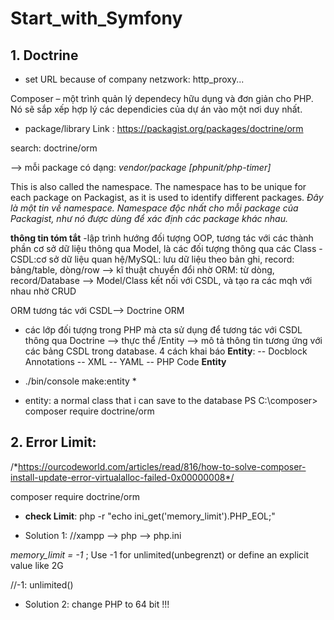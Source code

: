 # Start_with_Symfony
## 1. Doctrine
- set URL because of company netzwork:
http_proxy...


Composer – một trình quản lý dependecy hữu dụng và đơn giản cho PHP. Nó sẽ sắp xếp hợp lý các dependicies của dự án vào một nơi duy nhất.

- package/library
Link : https://packagist.org/packages/doctrine/orm

search: doctrine/orm

-->  mỗi package có dạng: *vendor/package [phpunit/php-timer]*

This is also called the namespace. The namespace has to be unique for each package on Packagist, as it is used to identify different packages. *Đây là một tin về namespace. Namespace độc nhất cho mỗi package của Packagist, như nó được dùng để xác định các package khác nhau.*

**thông tin tóm tắt**
-lập trình hướng đối tượng OOP, tương tác với các thành phần cơ sở dữ liệu thông qua Model, là các đối tượng thông qua các Class
-CSDL:cơ sở dữ liệu quan hệ/MySQL: lưu dữ liệu theo bản ghi, record: bảng/table, dòng/row
--> kĩ thuật chuyển đổi nhờ ORM: từ dòng, record/Database --> Model/Class kết nối với CSDL, và tạo ra các mqh với nhau nhờ CRUD

ORM tương tác với CSDL--> Doctrine ORM
- các lớp đối tượng trong PHP mà cta sử dụng để tương tác với CSDL thông qua Doctrine --> thực thể /Entity --> mô tả thông tin tương ứng với các bảng CSDL trong database. 4 cách khai báo **Entity**:
-- Docblock Annotations
-- XML
-- YAML
-- PHP Code
**Entity**
* ./bin/console make:entity *
- entity: a normal class that i can save to the database
PS C:\composer> composer require doctrine/orm

## 2. Error Limit: 
/*https://ourcodeworld.com/articles/read/816/how-to-solve-composer-install-update-error-virtualalloc-failed-0x00000008*/

 composer require doctrine/orm
 
- **check Limit**: 
php -r "echo ini_get('memory_limit').PHP_EOL;" 

- Solution 1:
//xampp --> php --> php.ini 


*memory_limit = -1* ; Use -1 for unlimited(unbegrenzt) or define an explicit value like 2G 

//-1: unlimited() 

- Solution 2: change PHP to 64 bit !!!






